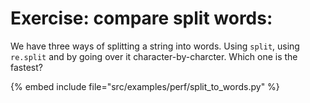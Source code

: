 # Exercise: compare split words:

We have three ways of splitting a string into words. Using `split`, using `re.split` and by going over it character-by-charcter.
Which one is the fastest?

{% embed include file="src/examples/perf/split_to_words.py" %}


